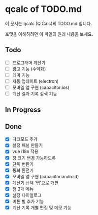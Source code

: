 # qcalc of TODO.md

이 문서는 qcalc (Q Calc)의 TODO.md 입니다.

포맷을 이해하려면 이 파일의 원래 내용을 보세요.

## Todo

- [ ] 프로그래머 계산기
- [ ] 광고 기능 (수익화)
- [ ] 테마 기능
- [ ] 자동 업데이트 (electron)
- [ ] 모바일 앱 구현 (capacitor:ios)
- [ ] 계산 결과 기록 검색 기능

## In Progress

## Done

- [x] 다크모드 추가
- [x] 설정 패널 만들기
- [x] vue i18n 적용
- [x] 창 크기 변경 가능하도록
- [x] 단위 변환기
- [x] 통화 환전기
- [x] 모바일 앱 구현 (capacitor:android)
- [x] 계산기 선택 '탭'으로 개편
- [x] 점 3개 메뉴
- [x] 설정 다이얼로그
- [x] 버튼 별 추가 기능
- [x] 계산 기록 개별 편집 및 메모 기능
